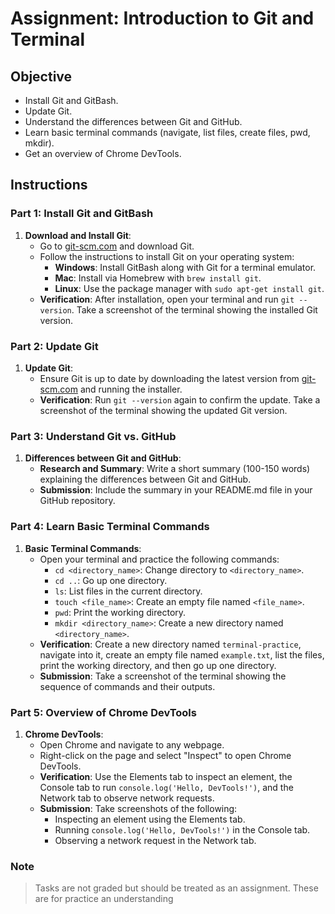 # Assignment: Introduction to Git and Terminal

## Objective

- Install Git and GitBash.
- Update Git.
- Understand the differences between Git and GitHub.
- Learn basic terminal commands (navigate, list files, create files, pwd, mkdir).
- Get an overview of Chrome DevTools.

## Instructions

### Part 1: Install Git and GitBash

1. **Download and Install Git**:
   - Go to [git-scm.com](https://git-scm.com/) and download Git.
   - Follow the instructions to install Git on your operating system:
     - **Windows**: Install GitBash along with Git for a terminal emulator.
     - **Mac**: Install via Homebrew with `brew install git`.
     - **Linux**: Use the package manager with `sudo apt-get install git`.
   - **Verification**: After installation, open your terminal and run `git --version`. Take a screenshot of the terminal showing the installed Git version.

### Part 2: Update Git

1. **Update Git**:
   - Ensure Git is up to date by downloading the latest version from [git-scm.com](https://git-scm.com/) and running the installer.
   - **Verification**: Run `git --version` again to confirm the update. Take a screenshot of the terminal showing the updated Git version.

### Part 3: Understand Git vs. GitHub

1. **Differences between Git and GitHub**:
   - **Research and Summary**: Write a short summary (100-150 words) explaining the differences between Git and GitHub.
   - **Submission**: Include the summary in your README.md file in your GitHub repository.

### Part 4: Learn Basic Terminal Commands

1. **Basic Terminal Commands**:
   - Open your terminal and practice the following commands:
     - `cd <directory_name>`: Change directory to `<directory_name>`.
     - `cd ..`: Go up one directory.
     - `ls`: List files in the current directory.
     - `touch <file_name>`: Create an empty file named `<file_name>`.
     - `pwd`: Print the working directory.
     - `mkdir <directory_name>`: Create a new directory named `<directory_name>`.
   - **Verification**: Create a new directory named `terminal-practice`, navigate into it, create an empty file named `example.txt`, list the files, print the working directory, and then go up one directory.
   - **Submission**: Take a screenshot of the terminal showing the sequence of commands and their outputs.

### Part 5: Overview of Chrome DevTools

1. **Chrome DevTools**:
   - Open Chrome and navigate to any webpage.
   - Right-click on the page and select "Inspect" to open Chrome DevTools.
   - **Verification**: Use the Elements tab to inspect an element, the Console tab to run `console.log('Hello, DevTools!')`, and the Network tab to observe network requests.
   - **Submission**: Take screenshots of the following:
     - Inspecting an element using the Elements tab.
     - Running `console.log('Hello, DevTools!')` in the Console tab.
     - Observing a network request in the Network tab.

### Note

> Tasks are not graded but should be treated as an assignment. These are for practice an understanding
